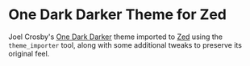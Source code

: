 # One Dark Darker Theme for Zed

Joel Crosby's [One Dark Darker](https://github.com/JoelCrosby/OneDarkDarker) theme imported to [Zed](https://zed.dev/) using the `theme_importer` tool, along with some additional tweaks to preserve its original feel.
